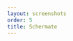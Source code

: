```yaml
---
layout: screenshots
order: 5
title: Schermate
---
```

  <a href="/resources/remmina-plugin-rustdesk/archive/latest/italian/general.png"
    data-caption="Impostazioni generali"></a>
